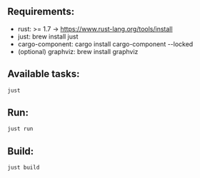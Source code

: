 ## Requirements:

- rust: >= 1.7 -> https://www.rust-lang.org/tools/install
- just: brew install just
- cargo-component: cargo install cargo-component --locked
- (optional) graphviz: brew install graphviz

## Available tasks:

```bash
just
```

## Run:

```bash
just run
```

## Build:

```bash
just build
```
